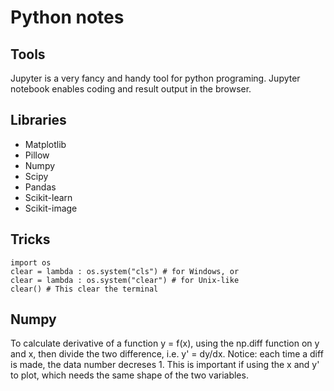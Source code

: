 # Python notes

## Tools
Jupyter is a very fancy and handy tool for python programing. Jupyter notebook enables coding and result output in the browser.

## Libraries

+ Matplotlib
+ Pillow
+ Numpy
+ Scipy
+ Pandas
+ Scikit-learn
+ Scikit-image


## Tricks
```
import os
clear = lambda : os.system("cls") # for Windows, or
clear = lambda : os.system("clear") # for Unix-like
clear() # This clear the terminal
```

## Numpy
To calculate derivative of a function y = f(x), using the np.diff function on y and x, then divide the two difference, i.e. y' = dy/dx. 
Notice: each time a diff is made, the data number decreses 1. This is important if using the x and y' to plot, which needs the same shape of the two variables.